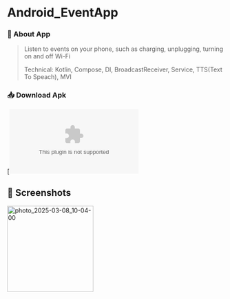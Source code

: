 # Android_EventApp

### 📱 About App
> Listen to events on your phone, such as charging, unplugging, turning on and off Wi-Fi
> 
> Technical: Kotlin, Compose, DI, BroadcastReceiver, Service, TTS(Text To Speach), MVI

### 📥 Download Apk
[![Download APK](https://github.com/Xolisbek/Android_EventApp_Assets/releases/download/EventApp/app-eventListener.apk)

## 📸 Screenshots
 <img src="https://github.com/user-attachments/assets/494f7e34-94ec-47f2-9c68-4362a287486b" alt="photo_2025-03-08_10-04-00" width="200" />
